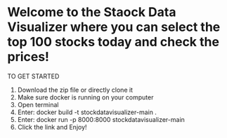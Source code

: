 # Welcome to the Staock Data Visualizer where you can select the top 100 stocks today and check the prices!

TO GET STARTED

1. Download the zip file or directly clone it
2. Make sure docker is running on your computer
3. Open terminal
4. Enter: docker build -t stockdatavisualizer-main .
5. Enter: docker run -p 8000:8000 stockdatavisualizer-main
6. Click the link and Enjoy!
